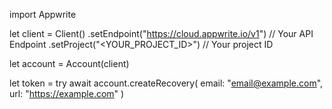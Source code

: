 import Appwrite

let client = Client()
    .setEndpoint("https://cloud.appwrite.io/v1") // Your API Endpoint
    .setProject("&lt;YOUR_PROJECT_ID&gt;") // Your project ID

let account = Account(client)

let token = try await account.createRecovery(
    email: "email@example.com",
    url: "https://example.com"
)

